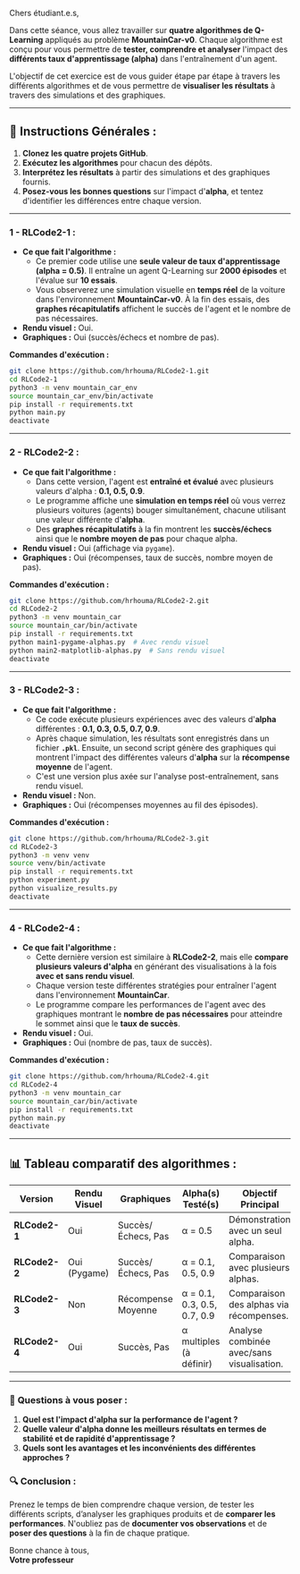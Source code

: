 Chers étudiant.e.s,

Dans cette séance, vous allez travailler sur **quatre algorithmes de Q-Learning** appliqués au problème **MountainCar-v0**. Chaque algorithme est conçu pour vous permettre de **tester, comprendre et analyser** l'impact des **différents taux d'apprentissage (alpha)** dans l'entraînement d'un agent. 

L'objectif de cet exercice est de vous guider étape par étape à travers les différents algorithmes et de vous permettre de **visualiser les résultats** à travers des simulations et des graphiques.

---

## 📜 **Instructions Générales :**
1. **Clonez les quatre projets GitHub**.
2. **Exécutez les algorithmes** pour chacun des dépôts.
3. **Interprétez les résultats** à partir des simulations et des graphiques fournis.
4. **Posez-vous les bonnes questions** sur l'impact d'**alpha**, et tentez d'identifier les différences entre chaque version.

---

### **1 - RLCode2-1** :
- **Ce que fait l'algorithme :** 
  - Ce premier code utilise une **seule valeur de taux d'apprentissage (alpha = 0.5)**. Il entraîne un agent Q-Learning sur **2000 épisodes** et l'évalue sur **10 essais**. 
  - Vous observerez une simulation visuelle en **temps réel** de la voiture dans l'environnement **MountainCar-v0**. À la fin des essais, des **graphes récapitulatifs** affichent le succès de l'agent et le nombre de pas nécessaires.
- **Rendu visuel :** Oui.
- **Graphiques :** Oui (succès/échecs et nombre de pas).
  
**Commandes d'exécution :**
```bash
git clone https://github.com/hrhouma/RLCode2-1.git
cd RLCode2-1
python3 -m venv mountain_car_env
source mountain_car_env/bin/activate
pip install -r requirements.txt
python main.py
deactivate
```

---

### **2 - RLCode2-2** :
- **Ce que fait l'algorithme :** 
  - Dans cette version, l'agent est **entraîné et évalué** avec plusieurs valeurs d'alpha : **0.1, 0.5, 0.9**.
  - Le programme affiche une **simulation en temps réel** où vous verrez plusieurs voitures (agents) bouger simultanément, chacune utilisant une valeur différente d'**alpha**.
  - Des **graphes récapitulatifs** à la fin montrent les **succès/échecs** ainsi que le **nombre moyen de pas** pour chaque alpha.
- **Rendu visuel :** Oui (affichage via `pygame`).
- **Graphiques :** Oui (récompenses, taux de succès, nombre moyen de pas).

**Commandes d'exécution :**
```bash
git clone https://github.com/hrhouma/RLCode2-2.git
cd RLCode2-2
python3 -m venv mountain_car
source mountain_car/bin/activate
pip install -r requirements.txt
python main1-pygame-alphas.py  # Avec rendu visuel
python main2-matplotlib-alphas.py  # Sans rendu visuel
deactivate
```

---

### **3 - RLCode2-3** :
- **Ce que fait l'algorithme :** 
  - Ce code exécute plusieurs expériences avec des valeurs d'**alpha** différentes : **0.1, 0.3, 0.5, 0.7, 0.9**.
  - Après chaque simulation, les résultats sont enregistrés dans un fichier **`.pkl`**. Ensuite, un second script génère des graphiques qui montrent l'impact des différentes valeurs d'**alpha** sur la **récompense moyenne** de l'agent.
  - C'est une version plus axée sur l'analyse post-entraînement, sans rendu visuel.
- **Rendu visuel :** Non.
- **Graphiques :** Oui (récompenses moyennes au fil des épisodes).

**Commandes d'exécution :**
```bash
git clone https://github.com/hrhouma/RLCode2-3.git
cd RLCode2-3
python3 -m venv venv
source venv/bin/activate
pip install -r requirements.txt
python experiment.py
python visualize_results.py
deactivate
```

---

### **4 - RLCode2-4** :
- **Ce que fait l'algorithme :** 
  - Cette dernière version est similaire à **RLCode2-2**, mais elle **compare plusieurs valeurs d'alpha** en générant des visualisations à la fois **avec et sans rendu visuel**.
  - Chaque version teste différentes stratégies pour entraîner l'agent dans l'environnement **MountainCar**. 
  - Le programme compare les performances de l'agent avec des graphiques montrant le **nombre de pas nécessaires** pour atteindre le sommet ainsi que le **taux de succès**.
- **Rendu visuel :** Oui.
- **Graphiques :** Oui (nombre de pas, taux de succès).

**Commandes d'exécution :**
```bash
git clone https://github.com/hrhouma/RLCode2-4.git
cd RLCode2-4
python3 -m venv mountain_car
source mountain_car/bin/activate
pip install -r requirements.txt
python main.py
deactivate
```

---

## 📊 **Tableau comparatif des algorithmes :**

| **Version**       | **Rendu Visuel** | **Graphiques**           | **Alpha(s) Testé(s)**         | **Objectif Principal**                    |
|-------------------|------------------|--------------------------|-------------------------------|-------------------------------------------|
| **RLCode2-1**      | Oui              | Succès/Échecs, Pas        | α = 0.5                       | Démonstration avec un seul alpha.         |
| **RLCode2-2**      | Oui (Pygame)     | Succès/Échecs, Pas        | α = 0.1, 0.5, 0.9             | Comparaison avec plusieurs alphas.        |
| **RLCode2-3**      | Non              | Récompense Moyenne        | α = 0.1, 0.3, 0.5, 0.7, 0.9   | Comparaison des alphas via récompenses.   |
| **RLCode2-4**      | Oui              | Succès, Pas               | α multiples (à définir)        | Analyse combinée avec/sans visualisation. |

---

### 🎯 **Questions à vous poser :**

1. **Quel est l'impact d'alpha sur la performance de l'agent ?**
2. **Quelle valeur d'alpha donne les meilleurs résultats en termes de stabilité et de rapidité d'apprentissage ?**
3. **Quels sont les avantages et les inconvénients des différentes approches ?**

### 🔍 **Conclusion :**

Prenez le temps de bien comprendre chaque version, de tester les différents scripts, d’analyser les graphiques produits et de **comparer les performances**. N'oubliez pas de **documenter vos observations** et de **poser des questions** à la fin de chaque pratique.

Bonne chance à tous,  
**Votre professeur**
